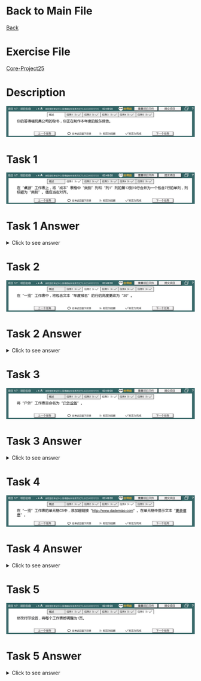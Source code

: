 # Back to Main File
[Back](../README.md)

# Exercise File
[Core-Project25](MOS-Excel2016-Core-Project25.xlsx)

# Description
![Description](Task/desc.jpg)
# Task 1
![Task1](Task/Task1.jpg)
# Task 1 Answer
<details>
  <summary>Click to see answer</summary>

![Task1_Answer](Excel2016-Core-Project25-Answer/P25-T1.gif)
</details>

# Task 2
![Task2](Task/Task2.jpg)
# Task 2 Answer
<details>
  <summary>Click to see answer</summary>

![Task2_Answer](Excel2016-Core-Project25-Answer/P25-T2.gif)
</details>

# Task 3
![Task3](Task/Task3.jpg)
# Task 3 Answer
<details>
  <summary>Click to see answer</summary>

![Task3_Answer](Excel2016-Core-Project25-Answer/P25-T3.gif)
</details>


# Task 4
![Task4](Task/Task4.jpg)
# Task 4 Answer
<details>
  <summary>Click to see answer</summary>

![Task4_Answer](Excel2016-Core-Project25-Answer/P25-T4.gif)
</details>

# Task 5
![Task5](Task/Task5.jpg)
# Task 5 Answer
<details>
  <summary>Click to see answer</summary>

![Task5_Answer](Excel2016-Core-Project25-Answer/P25-T5.gif)
</details>